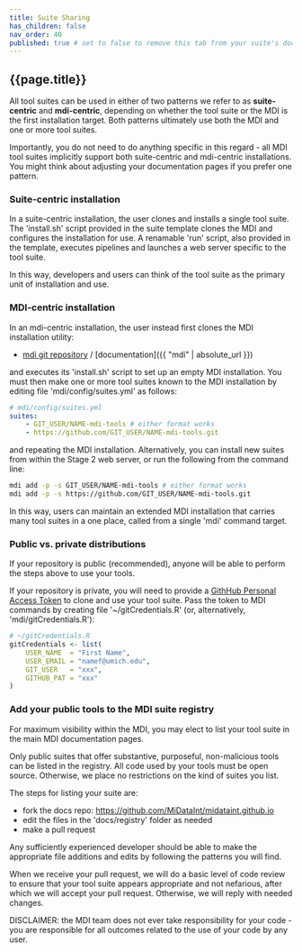 ```yaml
---
title: Suite Sharing
has_children: false
nav_order: 40
published: true # set to false to remove this tab from your suite's doc site
---
```


## {{page.title}}

All tool suites can be used in either of two patterns we refer to as **suite-centric** and
**mdi-centric**, depending on whether the tool suite or the MDI is the first installation target.
Both patterns ultimately use both the MDI and one or more tool suites.

Importantly, you do not need to do anything specific in this regard - all
MDI tool suites implicitly support both suite-centric and mdi-centric installations.
You might think about adjusting your documentation pages if you prefer one pattern.

### Suite-centric installation

In a suite-centric installation, the user clones and installs a single tool suite.
The 'install.sh' script provided in the suite template clones the MDI and configures
the installation for use. A renamable 'run' script, also provided in the template, executes 
pipelines and launches a web server specific to the tool suite.

In this way, developers and users can think of the tool suite as the primary unit of 
installation and use.

### MDI-centric installation

In an mdi-centric installation, the user instead first clones the MDI installation utility:

- [mdi git repository](https://github.com/MiDataInt/mdi) /
  [documentation]({{ "mdi" | absolute_url }})

and executes its 'install.sh' script to set up an empty MDI installation. 
You must then make one or more tool suites known to the MDI installation by editing file 
'mdi/config/suites.yml' as follows:

```yml
# mdi/config/suites.yml
suites:
    - GIT_USER/NAME-mdi-tools # either format works
    - https://github.com/GIT_USER/NAME-mdi-tools.git
```

and repeating the MDI installation.
Alternatively, you can install new suites from within the Stage 2 web server, 
or run the following from the command line:

```bash
mdi add -p -s GIT_USER/NAME-mdi-tools # either format works
mdi add -p -s https://github.com/GIT_USER/NAME-mdi-tools.git
```

In this way, users can maintain an extended MDI installation that carries
many tool suites in a one place, called from a single 'mdi' command target.

### Public vs. private distributions

If your repository is public (recommended), anyone will be able to perform the steps
above to use your tools. 

If your repository is private, you will need to provide a 
[GithHub Personal Access Token](https://docs.github.com/en/authentication/keeping-your-account-and-data-secure/creating-a-personal-access-token)
to clone and use your tool suite. Pass the token to MDI commands by creating file 
'~/gitCredentials.R' (or, alternatively, 'mdi/gitCredentials.R'):

```r
# ~/gitCredentials.R
gitCredentials <- list(
    USER_NAME  = "First Name",
    USER_EMAIL = "namef@umich.edu",
    GIT_USER   = "xxx",
    GITHUB_PAT = "xxx"
)
```

### Add your public tools to the MDI suite registry

For maximum visibility within the MDI, you may elect to list your tool suite
in the main MDI documentation pages. 

Only public suites that offer substantive, purposeful, non-malicious tools can be listed in 
the registry. All code used by your tools must be open source. 
Otherwise, we place no restrictions on the kind of suites you list. 

The steps for listing your suite are:
- fork the docs repo: <https://github.com/MiDataInt/midataint.github.io>
- edit the files in the 'docs/registry' folder as needed
- make a pull request

Any sufficiently experienced developer should be able to make the appropriate
file additions and edits by following the patterns you will find.

When we receive your pull request, we will do a basic level of code review
to ensure that your tool suite appears appropriate and not nefarious, after
which we will accept your pull request. Otherwise, we will reply with needed changes.

DISCLAIMER: the MDI team does not ever take responsibility for your code - you are
responsible for all outcomes related to the use of your code by any user.
